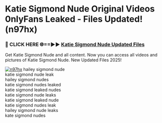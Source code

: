 # Katie Sigmond Nude Original Videos 0nlyFans Leaked - Files Updated! (n97hx)

<h3>🔴 CLICK HERE 🌐==►► <a href="https://tinyurl.com/4mcuefdz" rel="nofollow">Katie Sigmond Nude Updated Files</a></h3>

Get Katie Sigmond Nude and all content. Now you can access all videos and pictures of Katie Sigmond Nude. New Updated Files 2025!

[![n97hx](https://i.imgur.com/StAQSOY.gif)](https://tinyurl.com/4mcuefdz)
hailey sigmond nude<br>
katie sigmond nude leak<br>
hailey sigmond nudes<br>
katie sigmond nudes leaked<br>
katie sigmond leaked nudes<br>
katie sigmond nude leaks<br>
katie sigmond leaked nude<br>
katie sigmond nudes leak<br>
hailey sigmond nude leaks<br>
kate sigmond nudes